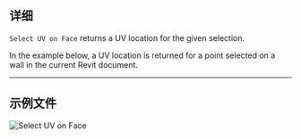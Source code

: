 ## 详细
`Select UV on Face` returns a UV location for the given selection.

In the example below, a UV location is returned for a point selected on a wall in the current Revit document.
___
## 示例文件

![Select UV on Face](./Dynamo.Nodes.DSUvOnElementSelection_img.jpg)
